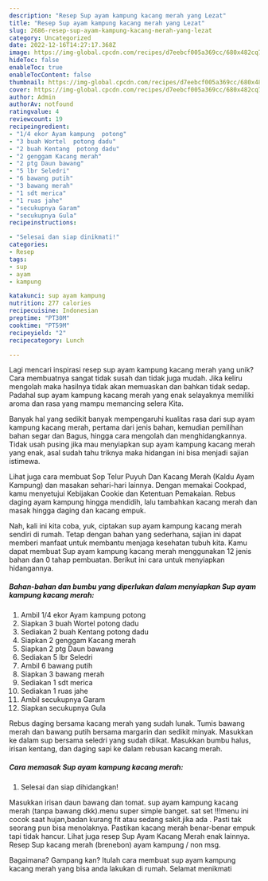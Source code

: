 ```yaml
---
description: "Resep Sup ayam kampung kacang merah yang Lezat"
title: "Resep Sup ayam kampung kacang merah yang Lezat"
slug: 2686-resep-sup-ayam-kampung-kacang-merah-yang-lezat
category: Uncategorized
date: 2022-12-16T14:27:17.368Z
image: https://img-global.cpcdn.com/recipes/d7eebcf005a369cc/680x482cq70/sup-ayam-kampung-kacang-merah-foto-resep-utama.jpg
hideToc: false
enableToc: true
enableTocContent: false
thumbnail: https://img-global.cpcdn.com/recipes/d7eebcf005a369cc/680x482cq70/sup-ayam-kampung-kacang-merah-foto-resep-utama.jpg
cover: https://img-global.cpcdn.com/recipes/d7eebcf005a369cc/680x482cq70/sup-ayam-kampung-kacang-merah-foto-resep-utama.jpg
author: Admin
authorAv: notfound
ratingvalue: 4
reviewcount: 19
recipeingredient:
- "1/4 ekor Ayam kampung  potong"
- "3 buah Wortel  potong dadu"
- "2 buah Kentang  potong dadu"
- "2 genggam Kacang merah"
- "2 ptg Daun bawang"
- "5 lbr Seledri"
- "6 bawang putih"
- "3 bawang merah"
- "1 sdt merica"
- "1 ruas jahe"
- "secukupnya Garam"
- "secukupnya Gula"
recipeinstructions:

- "Selesai dan siap dinikmati!"
categories:
- Resep
tags:
- sup
- ayam
- kampung

katakunci: sup ayam kampung 
nutrition: 277 calories
recipecuisine: Indonesian
preptime: "PT30M"
cooktime: "PT59M"
recipeyield: "2"
recipecategory: Lunch

---
```





Lagi mencari inspirasi resep sup ayam kampung kacang merah yang unik? Cara membuatnya sangat tidak susah dan tidak juga mudah. Jika keliru mengolah maka hasilnya tidak akan memuaskan dan bahkan tidak sedap. Padahal sup ayam kampung kacang merah yang enak selayaknya memiliki aroma dan rasa yang mampu memancing selera Kita.





Banyak hal yang sedikit banyak mempengaruhi kualitas rasa dari sup ayam kampung kacang merah, pertama dari jenis bahan, kemudian pemilihan bahan segar dan Bagus, hingga cara mengolah dan menghidangkannya. Tidak usah pusing jika mau menyiapkan sup ayam kampung kacang merah yang enak,      asal sudah tahu triknya maka hidangan ini bisa menjadi sajian istimewa.














Lihat juga cara membuat Sop Telur Puyuh Dan Kacang Merah (Kaldu Ayam Kampung) dan masakan sehari-hari lainnya. Dengan memakai Cookpad, kamu menyetujui Kebijakan Cookie dan Ketentuan Pemakaian. Rebus daging ayam kampung hingga mendidih, lalu tambahkan kacang merah dan masak hingga daging dan kacang empuk.






Nah, kali ini kita coba, yuk, ciptakan sup ayam kampung kacang merah sendiri di rumah. Tetap dengan bahan yang sederhana, sajian ini dapat memberi manfaat untuk membantu menjaga kesehatan tubuh kita. Kamu dapat membuat Sup ayam kampung kacang merah menggunakan 12 jenis bahan dan 0 tahap pembuatan. Berikut ini cara untuk menyiapkan hidangannya.

<!--inarticleads1-->

##### Bahan-bahan dan bumbu yang diperlukan dalam menyiapkan Sup ayam kampung kacang merah:

1. Ambil 1/4 ekor Ayam kampung  potong
1. Siapkan 3 buah Wortel  potong dadu
1. Sediakan 2 buah Kentang  potong dadu
1. Siapkan 2 genggam Kacang merah
1. Siapkan 2 ptg Daun bawang
1. Sediakan 5 lbr Seledri
1. Ambil 6 bawang putih
1. Siapkan 3 bawang merah
1. Sediakan 1 sdt merica
1. Sediakan 1 ruas jahe
1. Ambil secukupnya Garam
1. Siapkan secukupnya Gula


Rebus daging bersama kacang merah yang sudah lunak. Tumis bawang merah dan bawang putih bersama margarin dan sedikit minyak. Masukkan ke dalam sup bersama seledri yang sudah diikat. Masukkan bumbu halus, irisan kentang, dan daging sapi ke dalam rebusan kacang merah. 

<!--inarticleads2-->

##### Cara memasak Sup ayam kampung kacang merah:


1. Selesai dan siap dihidangkan!

Masukkan irisan daun bawang dan tomat. sup ayam kampung kacang merah (tanpa bawang dkk).menu super simple banget. sat set !!!menu ini cocok saat hujan,badan kurang fit atau sedang sakit.jika ada . Pasti tak seorang pun bisa menolaknya. Pastikan kacang merah benar-benar empuk tapi tidak hancur. Lihat juga resep Sup Ayam Kacang Merah enak lainnya. Resep Sup kacang merah (brenebon) ayam kampung / non msg. 

Bagaimana? Gampang kan? Itulah cara membuat sup ayam kampung kacang merah yang bisa anda lakukan di rumah. Selamat menikmati
